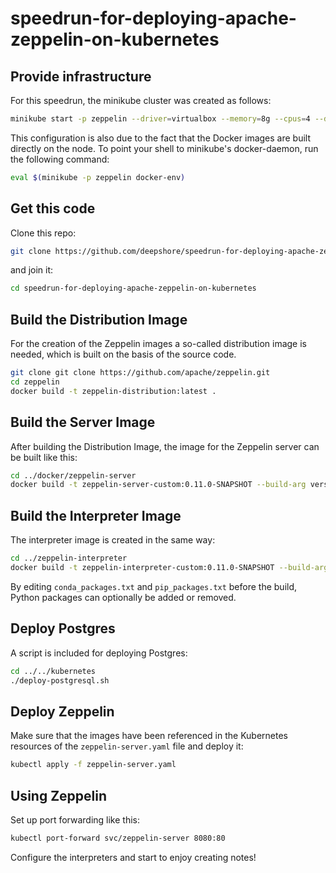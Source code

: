 # speedrun-for-deploying-apache-zeppelin-on-kubernetes

## Provide infrastructure

For this speedrun, the minikube cluster was created as follows:

```bash
minikube start -p zeppelin --driver=virtualbox --memory=8g --cpus=4 --disk-size=30000mb 
```

This configuration is also due to the fact that the Docker images are built directly on the node.
To point your shell to minikube's docker-daemon, run the following command:

```bash
eval $(minikube -p zeppelin docker-env)
```

## Get this code

Clone this repo:

```bash
git clone https://github.com/deepshore/speedrun-for-deploying-apache-zeppelin-on-kubernetes
```

and join it:

```bash
cd speedrun-for-deploying-apache-zeppelin-on-kubernetes
```

## Build the Distribution Image

For the creation of the Zeppelin images a so-called distribution image is needed, 
which is built on the basis of the source code.

```bash
git clone git clone https://github.com/apache/zeppelin.git
cd zeppelin
docker build -t zeppelin-distribution:latest .
```

## Build the Server Image

After building the Distribution Image, the image for the Zeppelin server can be built like this:

```bash
cd ../docker/zeppelin-server
docker build -t zeppelin-server-custom:0.11.0-SNAPSHOT --build-arg version=0.11.0-SNAPSHOT .
```

## Build the Interpreter Image

The interpreter image is created in the same way:

```bash
cd ../zeppelin-interpreter
docker build -t zeppelin-interpreter-custom:0.11.0-SNAPSHOT --build-arg version=0.11.0-SNAPSHOT .
```

By editing `conda_packages.txt` and `pip_packages.txt` before the build, 
Python packages can optionally be added or removed.

## Deploy Postgres

A script is included for deploying Postgres:

```bash
cd ../../kubernetes
./deploy-postgresql.sh
```

## Deploy Zeppelin

Make sure that the images have been referenced in the Kubernetes resources 
of the `zeppelin-server.yaml` file and deploy it:

```bash
kubectl apply -f zeppelin-server.yaml
```

## Using Zeppelin

Set up port forwarding like this:

```bash
kubectl port-forward svc/zeppelin-server 8080:80
```

Configure the interpreters and start to enjoy creating notes!
